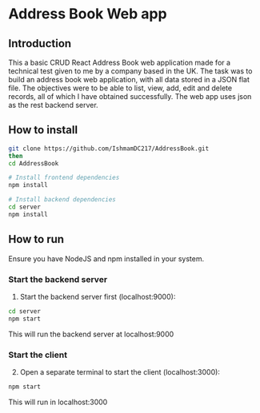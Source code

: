 # Address Book Web app

## Introduction
This a basic CRUD React Address Book web application made for a technical test given to me by a company based in the UK. The task was to build an address book web application, with all data stored in a JSON flat file. The objectives were to be able to list, view, add, edit and delete records, all of which I have obtained successfully. The web app uses json as the rest backend server.

##  How to install

```bash
git clone https://github.com/IshmamDC217/AddressBook.git
then
cd AddressBook

# Install frontend dependencies
npm install

# Install backend dependencies
cd server
npm install
```

## How to run
Ensure you have NodeJS and npm installed in your system.

### Start the backend server
1. Start the backend server first (localhost:9000):

```bash
cd server
npm start
```
This will run the backend server at localhost:9000

### Start the client
2. Open a separate terminal to start the client (localhost:3000):

```bash
npm start
```
This will run in localhost:3000
